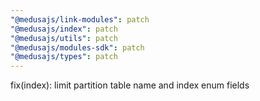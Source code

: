 ```yaml
---
"@medusajs/link-modules": patch
"@medusajs/index": patch
"@medusajs/utils": patch
"@medusajs/modules-sdk": patch
"@medusajs/types": patch
---
```


fix(index): limit partition table name and index enum fields
